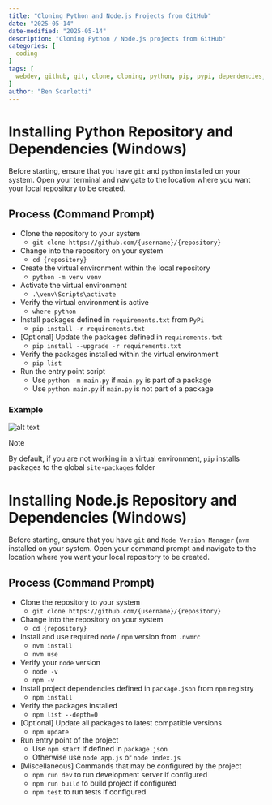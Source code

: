 ```yaml
---
title: "Cloning Python and Node.js Projects from GitHub"
date: "2025-05-14"
date-modified: "2025-05-14"
description: "Cloning Python / Node.js projects from GitHub"
categories: [
  coding
]
tags: [
  webdev, github, git, clone, cloning, python, pip, pypi, dependencies, javascript, node, node.js, npm, node package manager, node version manager, nvm, command prompt, command-line interface, cli
]
author: "Ben Scarletti"
---
```


# Installing Python Repository and Dependencies (Windows)
Before starting, ensure that you have `git` and `python` installed on your system. Open your terminal and navigate to the location where you want your local repository to be created.

## Process (Command Prompt)
- Clone the repository to your system
    - `git clone https://github.com/{username}/{repository}`
- Change into the repository on your system
    - `cd {repository}`
- Create the virtual environment within the local repository
    - `python -m venv venv`
- Activate the virtual environment
    -  `.\venv\Scripts\activate`
- Verify the virtual environment is active
    - `where python`
- Install packages defined in `requirements.txt` from `PyPi`
    - `pip install -r requirements.txt`
- [Optional] Update the packages defined in `requirements.txt`
    - `pip install --upgrade -r requirements.txt`
- Verify the packages installed within the virtual environment
    - `pip list`
- Run the entry point script
    - Use `python -m main.py` if `main.py` is part of a package
    - Use `python main.py` if `main.py` is not part of a package

### Example
![alt text](../assets/gifs/python-clone.gif)

> [!NOTE]
> By default, if you are not working in a virtual environment, `pip` installs packages to the global `site-packages` folder

# Installing Node.js Repository and Dependencies (Windows)
Before starting, ensure that you have `git` and `Node Version Manager` (`nvm` installed on your system. Open your command prompt and navigate to the location where you want your local repository to be created.

## Process (Command Prompt)
- Clone the repository to your system
    - `git clone https://github.com/{username}/{repository}`
- Change into the repository on your system
    - `cd {repository}`
- Install and use required `node` / `npm` version from `.nvmrc` 
    - `nvm install`
    - `nvm use`
- Verify your `node` version
    - `node -v`
    - `npm -v`
- Install project dependencies defined in `package.json` from `npm` registry
    - `npm install`
- Verify the packages installed  
    - `npm list --depth=0`
- [Optional] Update all packages to latest compatible versions  
    - `npm update`
- Run entry point of the project
    - Use `npm start` if defined in `package.json`
    - Otherwise use `node app.js` or `node index.js`
- [Miscellaneous] Commands that may be configured by the project
    - `npm run dev` to run development server if configured
    - `npm run build` to build project if configured
    - `npm test` to run tests if configured